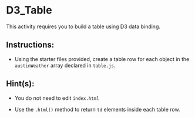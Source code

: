 # D3_Table

This activity requires you to build a table using D3 data binding.

## Instructions:

* Using the starter files provided, create a table row for each object in the `austinWeather` array declared in `table.js`.


## Hint(s):

* You do not need to edit `index.html`

* Use the `.html()` method to return `td` elements inside each table row.
